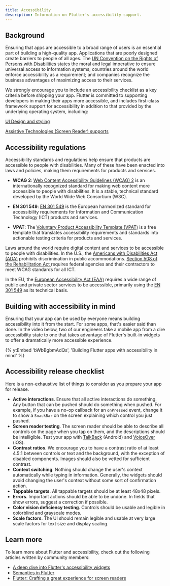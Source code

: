 ```yaml
---
title: Accessibility
description: Information on Flutter's accessibility support.
---
```


## Background
Ensuring that apps are accessible to a broad range of users is an essential
part of building a high-quality app. Applications that are poorly
designed create barriers to people of all ages. The [UN Convention on
the Rights of Persons with Disabilities][CRPD] states the moral and legal
imperative to ensure universal access to information systems; countries
around the world enforce accessibility as a requirement; and companies
recognize the business advantages of maximizing access to their services.

We strongly encourage you to include an accessibility checklist
as a key criteria before shipping your app. Flutter is committed to
supporting developers in making their apps more accessible, and includes
first-class framework support for accessibility in addition to that
provided by the underlying operating system, including:

[UI Design and styling][]

[Assistive Technologies (Screen Reader) supports][]

[UI Design and styling]: /ui/accessibility/ui-design-and-styling
[Assistive Technologies (Screen Reader) supports]:/ui/accessibility/assistive-technologies

## Accessibility regulations

Accessibility standards and regulations help ensure that products are
accessible to people with disabilities. Many of these have been enacted into
laws and policies, making them requirements for products and services.

*   **WCAG 2**: [Web Content Accessibility Guidelines (WCAG) 2][] is an
internationally recognized standard for making web content more accessible
to people with disabilities. It is a stable, technical standard developed
by the World Wide Web Consortium (W3C).

*   **EN 301 549**: [EN 301 549][] is the European harmonized standard for
accessibility requirements for Information and Communication Technology (ICT)
products and services.

*   **VPAT**: The [Voluntary Product Accessibility Template (VPAT)][] is a
free template that translates accessibility requirements and standards into
 actionable testing criteria for products and services.

Laws around the world require digital content and services to be accessible
to people with disabilities.
In the U.S., the [Americans with Disabilities Act (ADA)][] prohibits
discrimination in public accommodations.
[Section 508 of the Rehabilitation Act ][] requires federal agencies and their
contractors to meet WCAG standards for all ICT. 

In the EU, the [European Accessibility Act (EAA)][] requires a wide range of
public and private sector services to be accessible, primarily using
the [EN 301 549][] as its technical basis.



[Web Content Accessibility Guidelines (WCAG) 2]: https://www.w3.org/WAI/standards-guidelines/wcag/
[EN 301 549]: https://www.etsi.org/deliver/etsi_en/301500_301599/301549/03.02.01_60/en_301549v030201p.pdf
[Voluntary Product Accessibility Template (VPAT)]: https://www.itic.org/policy/accessibility/vpat

[Americans with Disabilities Act (ADA)]: https://www.ada.gov/
[Section 508 of the Rehabilitation Act]: https://www.section508.gov/
[European Accessibility Act (EAA)]: https://commission.europa.eu/strategy-and-policy/policies/justice-and-fundamental-rights/disability/union-equality-strategy-rights-persons-disabilities-2021-2030/european-accessibility-act_en 


## Building with accessibility in mind

Ensuring that your app can be used by everyone means building accessibility
into it from the start. For some apps, that's easier said than done.
In the video below, two of our engineers take a mobile app from a dire
accessibility state to one that takes advantage of Flutter's built-in
widgets to offer a dramatically more accessible experience.

{% ytEmbed 'bWbBgbmAdQs', 'Building Flutter apps with accessibility in mind' %}


## Accessibility release checklist

Here is a non-exhaustive list of things to consider as you prepare your
app for release.

* **Active interactions**. Ensure that all active interactions do
something. Any button that can
be pushed should do something when pushed. For example, if you have a
no-op callback for an `onPressed` event, change it to show a `SnackBar`
on the screen explaining which control you just pushed.
* **Screen reader testing**. The screen reader should be able to
describe all controls on the page when you tap on them, and the
descriptions should be intelligible. Test your app with [TalkBack][]
(Android) and [VoiceOver][] (iOS).
* **Contrast ratios**. We encourage you to have a contrast ratio of at
least 4.5:1 between controls or text and the background, with the
exception of disabled components. Images should also be vetted for
sufficient contrast.
* **Context switching**. Nothing should change the user's context
automatically while typing in information. Generally, the widgets
should avoid changing the user's context without some sort of
confirmation action.
* **Tappable targets**. All tappable targets should be at least 48x48
pixels.
* **Errors**. Important actions should be able to be undone. In fields
that show errors, suggest a correction if possible.
* **Color vision deficiency testing**. Controls should be usable and
legible in colorblind and grayscale modes.
* **Scale factors**. The UI should remain legible and usable at very
large scale factors for text size and display scaling.

[TalkBack]: https://support.google.com/accessibility/android/answer/6283677?hl=en
[VoiceOver]: https://www.apple.com/lae/accessibility/iphone/vision/
## Learn more

To learn more about Flutter and accessibility, check out
the following articles written by community members:

* [A deep dive into Flutter's accessibility widgets][]
* [Semantics in Flutter][]
* [Flutter: Crafting a great experience for screen readers][]

[CRPD]: https://www.un.org/development/desa/disabilities/convention-on-the-rights-of-persons-with-disabilities/article-9-accessibility.html
[A deep dive into Flutter's accessibility widgets]: {{site.medium}}/flutter-community/a-deep-dive-into-flutters-accessibility-widgets-eb0ef9455bc
[Flutter: Crafting a great experience for screen readers]: https://blog.gskinner.com/archives/2022/09/flutter-crafting-a-great-experience-for-screen-readers.html
[Semantics in Flutter]: https://www.didierboelens.com/2018/07/semantics/
